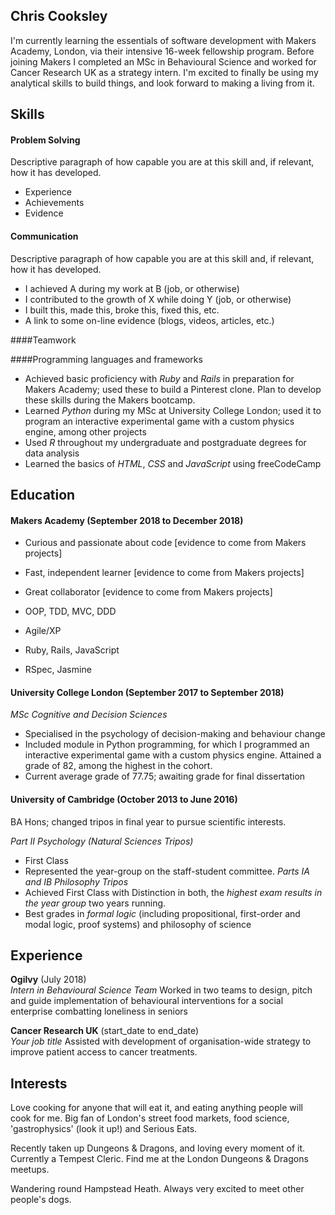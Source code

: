 ## Chris Cooksley

I'm currently learning the essentials of software development with Makers Academy, London, via their intensive 16-week fellowship program. Before joining Makers I completed an MSc in Behavioural Science and worked for Cancer Research UK as a strategy intern. I'm excited to finally be using my analytical skills to build things, and look forward to making a living from it.

## Skills

#### Problem Solving

Descriptive paragraph of how capable you are at this skill and, if relevant, how it has developed.

- Experience
- Achievements
- Evidence

#### Communication

Descriptive paragraph of how capable you are at this skill and, if relevant, how it has developed.

- I achieved A during my work at B (job, or otherwise)
- I contributed to the growth of X while doing Y (job, or otherwise)
- I built this, made this, broke this, fixed this, etc.
- A link to some on-line evidence (blogs, videos, articles, etc.)

####Teamwork

####Programming languages and frameworks

- Achieved basic proficiency with *Ruby* and *Rails* in preparation for Makers Academy; used these to build a Pinterest clone. Plan to develop these skills during the Makers bootcamp.
- Learned *Python* during my MSc at University College London; used it to program an interactive experimental game with a custom physics engine, among other projects
- Used *R* throughout my undergraduate and postgraduate degrees for data analysis
- Learned the basics of *HTML*, *CSS* and *JavaScript* using freeCodeCamp

## Education

#### Makers Academy (September 2018 to December 2018)

- Curious and passionate about code [evidence to come from Makers projects]
- Fast, independent learner [evidence to come from Makers projects]
- Great collaborator [evidence to come from Makers projects]

- OOP, TDD, MVC, DDD
- Agile/XP
- Ruby, Rails, JavaScript
- RSpec, Jasmine

#### University College London (September 2017 to September 2018)

*MSc Cognitive and Decision Sciences*
- Specialised in the psychology of decision-making and behaviour change
- Included module in Python programming, for which I programmed an interactive experimental game with a custom physics engine. Attained a grade of 82, among the highest in the cohort.
- Current average grade of 77.75; awaiting grade for final dissertation

#### University of Cambridge (October 2013 to June 2016)

BA Hons; changed tripos in final year to pursue scientific interests.

*Part II Psychology (Natural Sciences Tripos)*
- First Class
- Represented the year-group on the staff-student committee.
*Parts IA and IB Philosophy Tripos*
- Achieved First Class with Distinction in both, the *highest exam results in the year group* two years running.
- Best grades in *formal logic* (including propositional, first-order and modal logic, proof systems) and philosophy of science


## Experience

**Ogilvy** (July 2018)    
*Intern in Behavioural Science Team*
Worked in two teams to design, pitch and guide implementation of behavioural interventions for a social enterprise combatting loneliness in seniors

**Cancer Research UK** (start_date to end_date)   
*Your job title*
Assisted with development of organisation-wide strategy to improve patient access to cancer treatments.

## Interests

Love cooking for anyone that will eat it, and eating anything people will cook for me. Big fan of London's street food markets, food science, 'gastrophysics' (look it up!) and Serious Eats.

Recently taken up Dungeons & Dragons, and loving every moment of it. Currently a Tempest Cleric. Find me at the London Dungeons & Dragons meetups.

Wandering round Hampstead Heath. Always very excited to meet other people's dogs.
